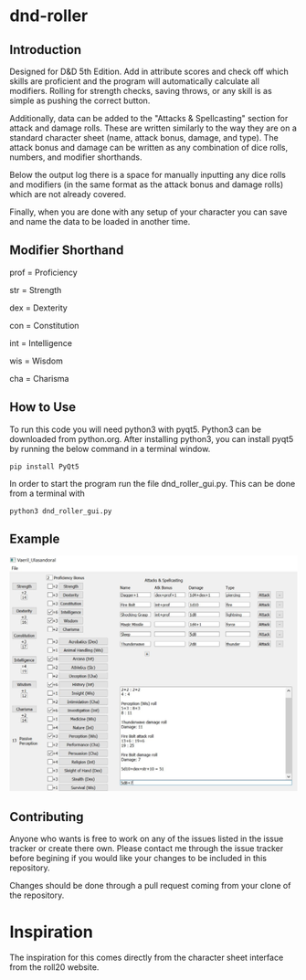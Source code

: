 # dnd-roller
## Introduction
Designed for D&D 5th Edition. Add in attribute scores and check off which skills are proficient and the program will automatically calculate all modifiers. Rolling for strength checks, saving throws, or any skill is as simple as pushing the correct button.

Additionally, data can be added to the "Attacks & Spellcasting" section for attack and damage rolls. These are written similarly to the way they are on a standard character sheet (name, attack bonus, damage, and type). The attack bonus and damage can be written as any combination of dice rolls, numbers, and modifier shorthands.

Below the output log there is a space for manually inputting any dice rolls and modifiers (in the same format as the attack bonus and damage rolls) which are not already covered.

Finally, when you are done with any setup of your character you can save and name the data to be loaded in another time.

## Modifier Shorthand

prof = Proficiency

str = Strength

dex = Dexterity

con = Constitution

int = Intelligence

wis = Wisdom

cha = Charisma

## How to Use
To run this code you will need python3 with pyqt5. Python3 can be downloaded from python.org. After installing python3, you can install pyqt5 by running the below command in a terminal window.

```
pip install PyQt5
```

In order to start the program run the file dnd_roller_gui.py. This can be done from a terminal with

```
python3 dnd_roller_gui.py
```

## Example

<img src="Example/Vaeril.jpg" alt="Picture of an example character in use with the program." width="600"/>

## Contributing
Anyone who wants is free to work on any of the issues listed in the issue tracker or create there own. Please contact me through the issue tracker before begining if you would like your changes to be included in this repository.

Changes should be done through a pull request coming from your clone of the repository.

# Inspiration
The inspiration for this comes directly from the character sheet interface from the roll20 website.
